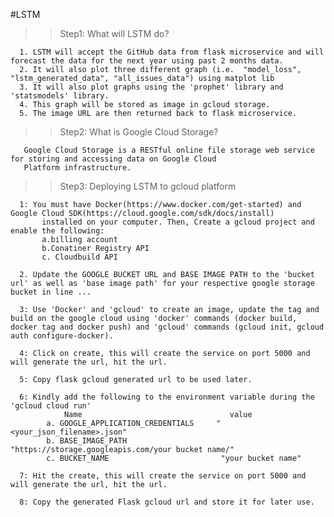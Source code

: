 #LSTM

> > Step1: What will LSTM do?

      1. LSTM will accept the GitHub data from flask microservice and will forecast the data for the next year using past 2 months data.
      2. It will also plot three different graph (i.e.  "model_loss", "lstm_generated_data", "all_issues_data") using matplot lib
      3. It will also plot graphs using the 'prophet' library and 'statsmodels' library.
      4. This graph will be stored as image in gcloud storage.
      5. The image URL are then returned back to flask microservice.

> > Step2: What is Google Cloud Storage?

       Google Cloud Storage is a RESTful online file storage web service for storing and accessing data on Google Cloud
       Platform infrastructure.

> > Step3: Deploying LSTM to gcloud platform

      1: You must have Docker(https://www.docker.com/get-started) and Google Cloud SDK(https://cloud.google.com/sdk/docs/install)
           installed on your computer. Then, Create a gcloud project and enable the following:
           a.billing account
           b.Conatiner Registry API
           c. Cloudbuild API

      2. Update the GOOGLE BUCKET URL and BASE IMAGE PATH to the 'bucket url' as well as 'base image path' for your respective google storage bucket in line ...

      3: Use 'Docker' and 'gcloud' to create an image, update the tag and build on the google cloud using 'docker' commands (docker build, docker tag and docker push) and 'gcloud' commands (gcloud init, gcloud auth configure-docker).

      4: Click on create, this will create the service on port 5000 and will generate the url, hit the url.

      5: Copy flask gcloud generated url to be used later.

      6: Kindly add the following to the environment variable during the 'gcloud cloud run'
                Name                                 value
            a. GOOGLE_APPLICATION_CREDENTIALS     "<your_json_filename>.json"
            b. BASE_IMAGE_PATH                    "https://storage.googleapis.com/your bucket name/"
            c. BUCKET_NAME                         "your bucket name"

      7: Hit the create, this will create the service on port 5000 and will generate the url, hit the url.

      8: Copy the generated Flask gcloud url and store it for later use.
